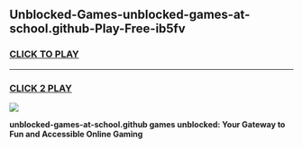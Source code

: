 
## Unblocked-Games-unblocked-games-at-school.github-Play-Free-ib5fv
<h3>
<a href="https://premium76.site?title=unblocked-games-at-school.github&ref=21A">CLICK TO PLAY</a></h3>
<hr>

<h3>
<a href="https://premium76.site?title=unblocked-games-at-school.github&ref=21A">CLICK 2 PLAY</a>
  
</h3>

<a href="https://premium76.site?title=unblocked-games-at-school.github&ref=21A"><img src="https://clearcache.store/games.png"></a>


**unblocked-games-at-school.github games unblocked: Your Gateway to Fun and Accessible Online Gaming**
